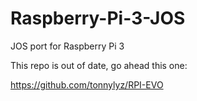 # Raspberry-Pi-3-JOS
JOS port for Raspberry Pi 3

This repo is out of date, go ahead this one:

https://github.com/tonnylyz/RPI-EVO

